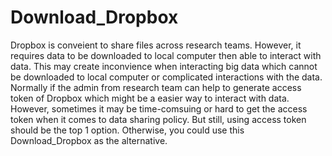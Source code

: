 # Download_Dropbox

Dropbox is conveient to share files across research teams. However, it requires data to be downloaded to local computer then able to interact with data. This may create inconvience when interacting big data which cannot be downloaded to local computer or complicated interactions with the data. Normally if the admin from research team can help to generate access token of Dropbox which might be a easier way to interact with data. However, sometimes it may be time-comsuing or hard to get the access token when it comes to data sharing policy. But still, using access token should be the top 1 option. Otherwise, you could use this Download_Dropbox as the alternative. 
